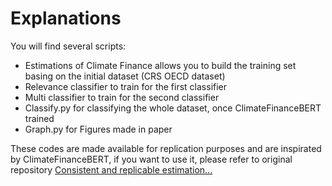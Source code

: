 # Explanations 

You will find several scripts: 

- Estimations of Climate Finance allows you to build the training set basing on the initial dataset (CRS OECD dataset)
- Relevance classifier to train for the first classifier
- Multi classifier to train for the second classifier
- Classify.py for classifying the whole dataset, once ClimateFinanceBERT trained
- Graph.py for Figures made in paper

These codes are made available for replication purposes and are inspirated by ClimateFinanceBERT, if you want to use it, please refer to original repository [Consistent and replicable estimation...](https://github.com/MalteToetzke/consistent-and-replicable-estimation-of-bilateral-climate-finance/tree/main) 
